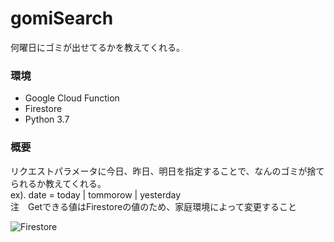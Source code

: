 # gomiSearch
何曜日にゴミが出せてるかを教えてくれる。

### 環境
- Google Cloud Function
- Firestore
- Python 3.7

### 概要
リクエストパラメータに今日、昨日、明日を指定することで、なんのゴミが捨てられるか教えてくれる。  
ex). date = today | tommorow | yesterday  
注　Getできる値はFirestoreの値のため、家庭環境によって変更すること

![Firestore](https://github.com/machitomo/gomiSearch/images/image_1.png)

